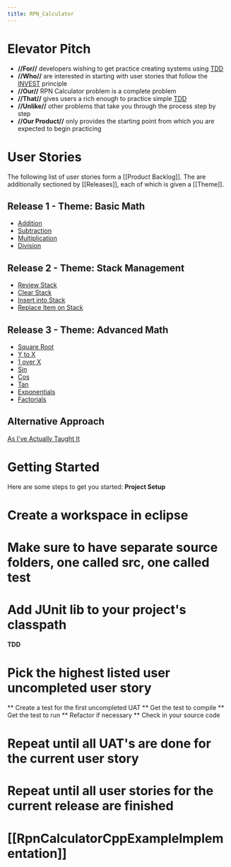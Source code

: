 ```yaml
---
title: RPN_Calculator
---
```

# Elevator Pitch
* **//For//** developers wishing to get practice creating systems using [TDD]({{site.pagesurl}}/Test_Driven_Development)
* **//Who//** are interested in starting with user stories that follow the [INVEST]({{site.pagesurl}}/User_Stories_I.N.V.E.S.T) principle
* **//Our//** RPN Calculator problem is a complete problem 
* **//That//** gives users a rich enough to practice simple [TDD]({{site.pagesurl}}/Test_Driven_Development)
* **//Unlike//** other problems that take you through the process step by step
* **//Our Product//** only provides the starting point from which you are expected to begin practicing

# User Stories
The following list of user stories form a [[Product Backlog]]. The are additionally sectioned by [[Releases]], each of which is given a [[Theme]].

## Release 1 - Theme: Basic Math
* [Addition]({{site.pagesurl}}/RPN_Calculator_Addition)
* [Subtraction]({{site.pagesurl}}/RPN_Calculator_Subtraction)
* [Multiplication]({{site.pagesurl}}/RPN_Calculator_Multiplication)
* [Division]({{site.pagesurl}}/RPN_Calculator_Division)

## Release 2 - Theme: Stack Management
* [Review Stack]({{site.pagesurl}}/RPN_Calculator_Review_Stack)
* [Clear Stack]({{site.pagesurl}}/RPN_Calculator_Clear_Stack)
* [Insert into Stack]({{site.pagesurl}}/RPN_Calculator_Insert_into_Stack)
* [Replace Item on Stack]({{site.pagesurl}}/RPN_Calculator_Replace_Item_on_Stack)

## Release 3 - Theme: Advanced Math
* [Square Root]({{site.pagesurl}}/RPN_Calculator_Square_Root)
* [Y to X]({{site.pagesurl}}/RPN_Calculator_Y_to_X)
* [1 over X]({{site.pagesurl}}/RPN_Calculator_1_over_X)
* [Sin]({{site.pagesurl}}/RPN_Calculator_Sin)
* [Cos]({{site.pagesurl}}/RPN_Calculator_Cos)
* [Tan]({{site.pagesurl}}/RPN_Calculator_Tan)
* [Exponentials]({{site.pagesurl}}/RPN_Calculator_Exponentials)
* [Factorials]({{site.pagesurl}}/RPN_Calculator_Factorials)

## Alternative Approach
[As I've Actually Taught It]({{site.pagesurl}}/Rpn_Calculator.WithRefactoringAndPatterns)

# Getting Started

Here are some steps to get you started:
**Project Setup**
# Create a workspace in eclipse
# Make sure to have separate source folders, one called src, one called test
# Add JUnit lib to your project's classpath

**TDD**
# Pick the highest listed user uncompleted user story
** Create a test for the first uncompleted UAT
** Get the test to compile
** Get the test to run
** Refactor if necessary
** Check in your source code
# Repeat until all UAT's are done for the current user story
# Repeat until all user stories for the current release are finished

# [[RpnCalculatorCppExampleImplementation]]
